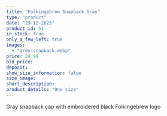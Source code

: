```yaml
---
title: "Folkingebrew Snapback Gray"
type: "product"
date: "29-12-2025"
product_id: 51
in_stock: true
only_a_few_left: true
images:
  - "grey-snapback.webp"
price: 24.99
old_price:
deposit:
show_size_information: false
size_image:
short_description: 
product_details: "One size"
---
```


Gray snapback cap with embroidered black Folkingebrew logo
